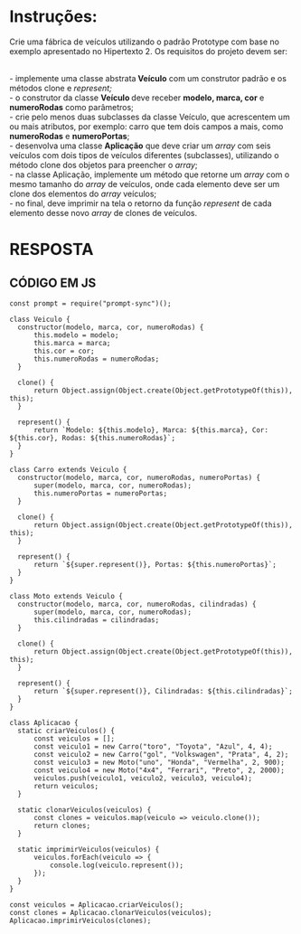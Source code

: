 # Instruções:

Crie uma fábrica de veículos utilizando o padrão Prototype com base no exemplo apresentado no Hipertexto 2. Os requisitos do projeto devem ser:

<div><br><div>- implemente uma classe abstrata<b> Veículo</b> com um construtor padrão e os métodos clone e<i> represent;&nbsp;</i></div>
<div>- o construtor da classe <b>Veículo </b>deve receber <b>modelo, marca, cor</b> e<b> numeroRodas</b> como parâmetros;&nbsp;</div>
<div>- crie pelo menos duas subclasses da classe Veículo, que acrescentem um ou mais atributos, por exemplo: carro que tem dois campos a mais, como<b> numeroRodas</b> e <b>numeroPortas</b>;&nbsp;</div>
<div>- desenvolva uma classe <b>Aplicação</b> que deve criar um <i>array</i> com seis veículos com dois tipos de veículos diferentes (subclasses), utilizando o método clone dos objetos para preencher o <i>array</i>;&nbsp;</div>
<div>- na classe Aplicação, implemente um método que retorne um <i>array</i> com o mesmo tamanho do <i>array</i> de veículos, onde cada elemento deve ser um clone dos elementos do <i>array</i> veículos;&nbsp;</div>
<div>- no final, deve imprimir na tela o retorno da função<i> represent</i> de cada elemento desse novo <i>array</i> de clones de veículos.&nbsp;</div>


# RESPOSTA

## CÓDIGO EM JS

```JS
const prompt = require("prompt-sync")();

class Veiculo {
  constructor(modelo, marca, cor, numeroRodas) {
      this.modelo = modelo;
      this.marca = marca;
      this.cor = cor;
      this.numeroRodas = numeroRodas;
  }

  clone() {
      return Object.assign(Object.create(Object.getPrototypeOf(this)), this);
  }

  represent() {
      return `Modelo: ${this.modelo}, Marca: ${this.marca}, Cor: ${this.cor}, Rodas: ${this.numeroRodas}`;
  }
}

class Carro extends Veiculo {
  constructor(modelo, marca, cor, numeroRodas, numeroPortas) {
      super(modelo, marca, cor, numeroRodas);
      this.numeroPortas = numeroPortas;
  }

  clone() {
      return Object.assign(Object.create(Object.getPrototypeOf(this)), this);
  }

  represent() {
      return `${super.represent()}, Portas: ${this.numeroPortas}`;
  }
}

class Moto extends Veiculo {
  constructor(modelo, marca, cor, numeroRodas, cilindradas) {
      super(modelo, marca, cor, numeroRodas);
      this.cilindradas = cilindradas;
  }

  clone() {
      return Object.assign(Object.create(Object.getPrototypeOf(this)), this);
  }

  represent() {
      return `${super.represent()}, Cilindradas: ${this.cilindradas}`;
  }
}

class Aplicacao {
  static criarVeiculos() {
      const veiculos = [];
      const veiculo1 = new Carro("toro", "Toyota", "Azul", 4, 4);
      const veiculo2 = new Carro("gol", "Volkswagen", "Prata", 4, 2);
      const veiculo3 = new Moto("uno", "Honda", "Vermelha", 2, 900);
      const veiculo4 = new Moto("4x4", "Ferrari", "Preto", 2, 2000);
      veiculos.push(veiculo1, veiculo2, veiculo3, veiculo4);
      return veiculos;
  }

  static clonarVeiculos(veiculos) {
      const clones = veiculos.map(veiculo => veiculo.clone());
      return clones;
  }

  static imprimirVeiculos(veiculos) {
      veiculos.forEach(veiculo => {
          console.log(veiculo.represent());
      });
  }
}

const veiculos = Aplicacao.criarVeiculos();
const clones = Aplicacao.clonarVeiculos(veiculos);
Aplicacao.imprimirVeiculos(clones);
```



